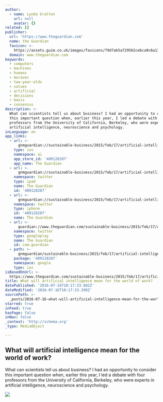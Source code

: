 ```yaml
---
author:
  - name: Lynda Gratton
    url: null
    avatar: {}
related: []
publisher:
  url: 'https://www.theguardian.com'
  name: the Guardian
  favicon: >-
    https://assets.guim.co.uk/images/favicons/79d7ab5a729562cebca9c6a13c324f0e/32x32.ico
  domain: www.theguardian.com
keywords:
  - computers
  - machines
  - humans
  - moravec
  - two-year-olds
  - values
  - artificial
  - decisions
  - basis
  - consensus
description: >-
  What can scientists tell us about business? I had an opportunity to consider
  this important question when, earlier this year, I led a debate with four
  professors from the University of California, Berkeley, who were experts in
  artificial intelligence, neuroscience and psychology.
inLanguage: en
app_links:
  - url: >-
      gnmguardian://sustainable-business/2015/feb/17/artificial-intelligence-future-of-work?contenttype=Article&source=applinks
    type: ios
    namespace: ai
    app_store_id: '409128287'
    app_name: The Guardian
  - url: >-
      gnmguardian://sustainable-business/2015/feb/17/artificial-intelligence-future-of-work?contenttype=Article&source=twitter
    namespace: twitter
    type: ipad
    name: The Guardian
    id: '409128287'
  - url: >-
      gnmguardian://sustainable-business/2015/feb/17/artificial-intelligence-future-of-work?contenttype=Article&source=twitter
    namespace: twitter
    type: iphone
    id: '409128287'
    name: The Guardian
  - url: >-
      guardian://www.theguardian.com/sustainable-business/2015/feb/17/artificial-intelligence-future-of-work
    namespace: twitter
    type: googleplay
    name: The Guardian
    id: com.guardian
  - path: >-
      gnmguardian/sustainable-business/2015/feb/17/artificial-intelligence-future-of-work?contenttype=Article&source=google
    package: '409128287'
    namespace: google
    type: ios
isBasedOnUrl: >-
  https://www.theguardian.com/sustainable-business/2015/feb/17/artificial-intelligence-future-of-work
title: What will artificial intelligence mean for the world of work?
datePublished: '2016-07-16T10:17:33.882Z'
dateModified: '2016-07-16T10:17:33.398Z'
sourcePath: >-
  _posts/2016-07-16-what-will-artificial-intelligence-mean-for-the-world-of-work.md
starred: true
inFeed: true
hasPage: false
inNav: false
_context: 'http://schema.org'
_type: MediaObject

---
```

<article style=""><h1>What will artificial intelligence mean for the world of work?</h1><p>What can scientists tell us about business? I had an opportunity to consider this important question when, earlier this year, I led a debate with four professors from the University of California, Berkeley, who were experts in artificial intelligence, neuroscience and psychology.</p><img src="https://i.guim.co.uk/img/static/sys-images/Guardian/Pix/pictures/2015/2/9/1423493115325/36d9f284-bf72-4e1f-82d0-ef0194ccfa43-2060x1236.jpeg?w=1200&amp;h=630&amp;q=55&amp;auto=format&amp;usm=12&amp;fit=crop&amp;bm=normal&amp;ba=bottom%2Cleft&amp;blend64=aHR0cHM6Ly91cGxvYWRzLmd1aW0uY28udWsvMjAxNi8wNS8yNS9vdmVybGF5LWxvZ28tMTIwMC05MF9vcHQucG5n&amp;s=605516e920f540ccb6b2b3b368732553" /></article>